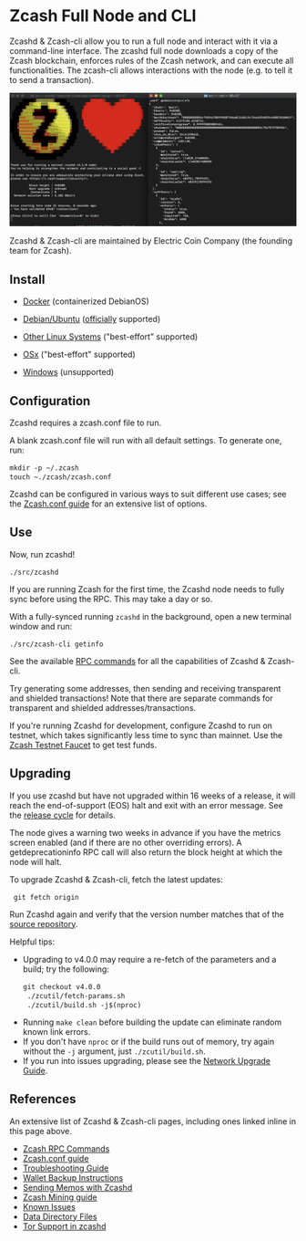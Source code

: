 # Zcash Full Node and CLI

Zcashd & Zcash-cli allow you to run a full node and interact with it via a command-line interface.  The zcashd full node downloads a copy of the Zcash blockchain,  enforces rules of the Zcash network, and can execute all functionalities. The zcash-cli allows interactions with the node (e.g. to tell it to send a transaction).

![](./images/zcashd_and_zcashcli.png)

Zcashd & Zcash-cli are maintained by Electric Coin Company (the founding team for Zcash).


## Install

* [Docker](https://hub.docker.com/r/electriccoinco/zcashd) (containerized DebianOS)

* [Debian/Ubuntu](https://zcash.readthedocs.io/en/latest/rtd_pages/Debian-Ubuntu-build.html) ([officially](https://zcash.readthedocs.io/en/latest/rtd_pages/supported_platform_policy.html#supported-platform-policy) supported)

* [Other Linux Systems](https://zcash.readthedocs.io/en/latest/rtd_pages/Linux-misc-build.html) ("best-effort" supported)

* [OSx](https://zcash.readthedocs.io/en/latest/rtd_pages/OSx-build.html) ("best-effort" supported)

* [Windows](https://zcash.readthedocs.io/en/latest/rtd_pages/windows-build.html) (unsupported)


## Configuration

Zcashd requires a zcash.conf file to run. 

A blank zcash.conf file will run with all default settings. To generate one, run: 

```
mkdir -p ~/.zcash
touch ~./zcash/zcash.conf
```

Zcashd can be configured in various ways to suit different use cases; see the [Zcash.conf guide](https://zcash.readthedocs.io/en/latest/rtd_pages/zcash_conf_guide.html) for an extensive list of options. 

## Use

Now, run zcashd!

```
./src/zcashd
```

If you are running Zcash for the first time, the Zcashd node needs to fully sync before using the RPC. This may take a day or so. 

With a fully-synced running ``zcashd`` in the background, open a new terminal window and run: 

```
./src/zcash-cli getinfo
```

See the available [RPC commands](https://zcash-rpc.github.io/) for all the capabilities of Zcashd & Zcash-cli. 

Try generating some addresses, then sending and receiving transparent and shielded transactions! Note that there are separate commands for transparent and shielded addresses/transactions. 

If you're running Zcashd for development, configure Zcashd to run on testnet, which takes significantly less time to sync than mainnet. Use the [Zcash Testnet Faucet](https://faucet.testnet.z.cash/) to get test funds. 

## Upgrading

<!--If you're on a Debian-based distribution, you can follow the :ref:`install-debian-bin-packages-guide` to install Zcash on your system. --> 
If you use zcashd but have not upgraded within 16 weeks of a release, it will reach the end-of-support (EOS) halt and exit with an error message. See the [release cycle](https://z.cash/support/schedule/) for details. 

The node gives a warning two weeks in advance if you have the metrics screen enabled (and if there are no other overriding errors). A getdeprecationinfo RPC call will also return the block height at which the node will halt.

To upgrade Zcashd & Zcash-cli, fetch the latest updates:
  ```
   git fetch origin
  ```

Run Zcashd again and verify that the version number matches that of the [source repository](https://github.com/zcash/zcash).

Helpful tips: 
* Upgrading to v4.0.0 may require a re-fetch of the parameters and a build; try the following: 
  ```
  git checkout v4.0.0
   ./zcutil/fetch-params.sh
   ./zcutil/build.sh -j$(nproc)
  ```
* Running ``make clean`` before building the update can eliminate random known link errors. 
* If you don't have ``nproc`` or if the build runs out of memory, try again without the ``-j`` argument,  just ``./zcutil/build.sh``. 
* If you run into issues upgrading, please see the [Network Upgrade Guide](https://zcash.readthedocs.io/en/latest/rtd_pages/nu_dev_guide.html).

## References

An extensive list of Zcashd & Zcash-cli pages, including ones linked inline in this page above. 
* [Zcash RPC Commands](https://zcash-rpc.github.io/)
* [Zcash.conf guide](https://zcash.readthedocs.io/en/latest/rtd_pages/zcash_conf_guide.html)
* [Troubleshooting Guide](https://zcash.readthedocs.io/en/latest/rtd_pages/troubleshooting_guide.html)
* [Wallet Backup Instructions](https://zcash.readthedocs.io/en/latest/rtd_pages/wallet_backup.html)
* [Sending Memos with Zcashd](https://zcash.readthedocs.io/en/latest/rtd_pages/memos.html)
* [Zcash Mining guide](https://zcash.readthedocs.io/en/latest/rtd_pages/zcash_mining_guide.html)
* [Known Issues](https://zcash.readthedocs.io/en/latest/rtd_pages/security_warnings.html)
* [Data Directory Files](https://zcash.readthedocs.io/en/latest/rtd_pages/files.html)
* [Tor Support in zcashd](https://zcash.readthedocs.io/en/latest/rtd_pages/tor.html)